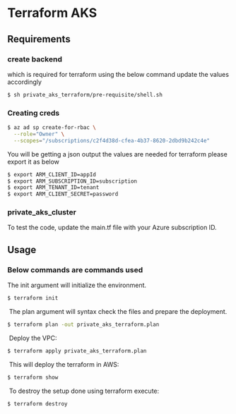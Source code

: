 # Terraform AKS

## Requirements

### create backend 

which is required for terraform using the below command update the values accordingly

```bash
$ sh private_aks_terraform/pre-requisite/shell.sh
```

### Creating creds

```bash
$ az ad sp create-for-rbac \
  --role="Owner" \
  --scopes="/subscriptions/c2f4d38d-cfea-4b37-8620-2dbd9b242c4e"
```

You will be getting a json output the values are needed for terraform please export it as below
```bash
$ export ARM_CLIENT_ID=appId 
$ export ARM_SUBSCRIPTION_ID=subscription 
$ export ARM_TENANT_ID=tenant
$ export ARM_CLIENT_SECRET=password
```

### private_aks_cluster

To test the code, update the main.tf file with your Azure subscription ID.


## Usage

### Below commands are commands used

The init argument will initialize the environment.
```bash
$ terraform init
```
​
The plan argument will syntax check the files and prepare the deployment.
```bash
$ terraform plan -out private_aks_terraform.plan
```
​
Deploy the VPC:
​
```bash
$ terraform apply private_aks_terraform.plan
```
​
This will deploy the terraform in AWS:
​
```bash
$ terraform show
```
​
To destroy the setup done using terraform execute:
```bash
$ terraform destroy
```